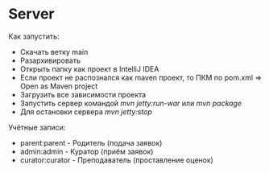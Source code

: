 # Server
Как запустить:
 * Скачать ветку main
 * Разархивировать
 * Открыть папку как проект в IntelliJ IDEA
 * Если проект не распознался как maven проект, то ПКМ по pom.xml => Open as Maven project
 * Загрузить все зависимости проекта
 * Запустить сервер командой *mvn jetty:run-war* или *mvn package*
 * Для остановки сервера *mvn jetty:stop* 

Учётные записи:
 * parent:parent - Родитель (подача заявок)
 * admin:admin - Куратор (приём заявок)
 * curator:curator - Преподаватель (проставление оценок)
